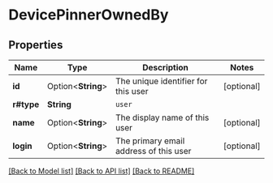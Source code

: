# DevicePinnerOwnedBy

## Properties

Name | Type | Description | Notes
------------ | ------------- | ------------- | -------------
**id** | Option<**String**> | The unique identifier for this user | [optional]
**r#type** | **String** | `user` | 
**name** | Option<**String**> | The display name of this user | [optional]
**login** | Option<**String**> | The primary email address of this user | [optional]

[[Back to Model list]](../README.md#documentation-for-models) [[Back to API list]](../README.md#documentation-for-api-endpoints) [[Back to README]](../README.md)


